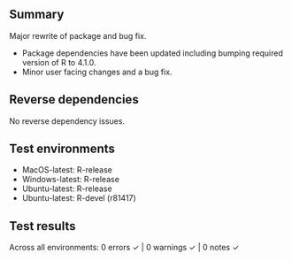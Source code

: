 ## Summary

Major rewrite of package and bug fix. 

* Package dependencies have been updated including bumping required version of 
  R to 4.1.0.
* Minor user facing changes and a bug fix.

## Reverse dependencies

No reverse dependency issues.

## Test environments

* MacOS-latest: R-release
* Windows-latest: R-release
* Ubuntu-latest: R-release
* Ubuntu-latest: R-devel (r81417)

## Test results

Across all environments: 0 errors ✓ | 0 warnings ✓ | 0 notes ✓
